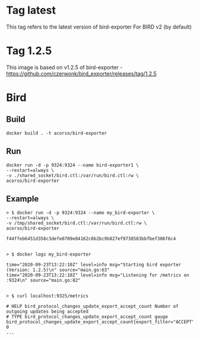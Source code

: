 # Tag latest
This tag refers to the latest version of bird-exporter
For BIRD v2 (by default)

# Tag 1.2.5
This image is based on v1.2.5 of bird-exporter - https://github.com/czerwonk/bird_exporter/releases/tag/1.2.5


# Bird

## Build

```
docker build . -t acorso/bird-exporter
```

## Run
```
docker run -d -p 9324:9324 --name bird-exporter1 \
--restart=always \
-v ./shared_socket/bird.ctl:/var/run/bird.ctl:rw \
acorso/bird-exporter
```

## Example

```
> $ docker run -d -p 9324:9324 --name my_bird-exporter \
--restart=always \
-v /tmp/shared_socket/bird.ctl:/var/run/bird.ctl:rw \
acorso/bird-exporter

f44ffeb6451d358c3defe0709e04162c8b2bc9b827ef9738583bbfbef306f6c4


> $ docker logs my_bird-exporter 

time="2020-09-23T13:22:10Z" level=info msg="Starting bird exporter (Version: 1.2.5)\n" source="main.go:63"
time="2020-09-23T13:22:10Z" level=info msg="Listening for /metrics on :9324\n" source="main.go:82"


> $ curl localhost:9325/metrics   

# HELP bird_protocol_changes_update_export_accept_count Number of outgoing updates being accepted
# TYPE bird_protocol_changes_update_export_accept_count gauge
bird_protocol_changes_update_export_accept_count{export_filter="ACCEPT",import_filter="ACCEPT",ip_version="4",name="kernel1",proto="Kernel"} 0
...
```



